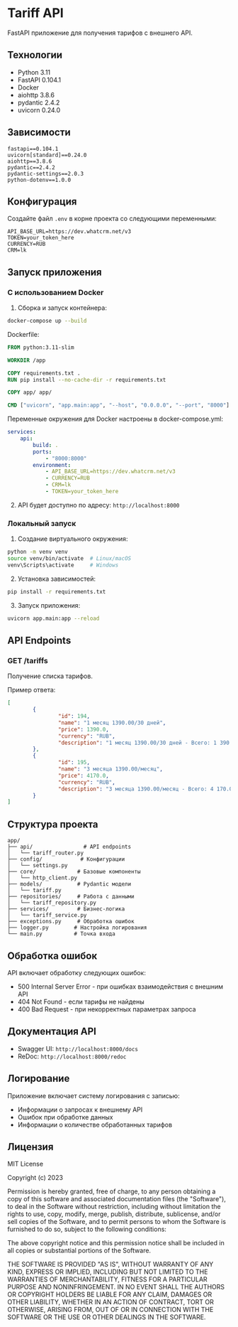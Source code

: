 # Tariff API

FastAPI приложение для получения тарифов с внешнего API.

## Технологии

- Python 3.11
- FastAPI 0.104.1
- Docker
- aiohttp 3.8.6
- pydantic 2.4.2
- uvicorn 0.24.0

## Зависимости

```pip-requirements
fastapi==0.104.1
uvicorn[standard]==0.24.0
aiohttp==3.8.6
pydantic==2.4.2
pydantic-settings==2.0.3
python-dotenv==1.0.0
```

## Конфигурация

Создайте файл `.env` в корне проекта со следующими переменными:

```env
API_BASE_URL=https://dev.whatcrm.net/v3
TOKEN=your_token_here
CURRENCY=RUB
CRM=lk
```

## Запуск приложения

### С использованием Docker

1. Сборка и запуск контейнера:
```bash
docker-compose up --build
```

Dockerfile:
```dockerfile
FROM python:3.11-slim

WORKDIR /app

COPY requirements.txt .
RUN pip install --no-cache-dir -r requirements.txt

COPY app/ app/

CMD ["uvicorn", "app.main:app", "--host", "0.0.0.0", "--port", "8000"]
```

Переменные окружения для Docker настроены в docker-compose.yml:
```yaml
services:
	api:
		build: .
		ports:
			- "8000:8000"
		environment:
			- API_BASE_URL=https://dev.whatcrm.net/v3
			- CURRENCY=RUB
			- CRM=lk
			- TOKEN=your_token_here
```

2. API будет доступно по адресу: `http://localhost:8000`

### Локальный запуск

1. Создание виртуального окружения:
```bash
python -m venv venv
source venv/bin/activate  # Linux/macOS
venv\Scripts\activate     # Windows
```

2. Установка зависимостей:
```bash
pip install -r requirements.txt
```

3. Запуск приложения:
```bash
uvicorn app.main:app --reload
```

## API Endpoints

### GET /tariffs

Получение списка тарифов.

Пример ответа:
```json
[
		{
				"id": 194,
				"name": "1 месяц 1390.00/30 дней",
				"price": 1390.0,
				"currency": "RUB",
				"description": "1 месяц 1390.00/30 дней - Всего: 1 390.00₽"
		},
		{
				"id": 195,
				"name": "3 месяца 1390.00/месяц",
				"price": 4170.0,
				"currency": "RUB",
				"description": "3 месяца 1390.00/месяц - Всего: 4 170.00₽"
		}
]
```

## Структура проекта

```
app/
├── api/                # API endpoints
│   └── tariff_router.py
├── config/            # Конфигурации
│   └── settings.py
├── core/             # Базовые компоненты
│   └── http_client.py
├── models/           # Pydantic модели
│   └── tariff.py
├── repositories/     # Работа с данными
│   └── tariff_repository.py
├── services/         # Бизнес-логика
│   └── tariff_service.py
├── exceptions.py     # Обработка ошибок
├── logger.py        # Настройка логирования
└── main.py          # Точка входа
```

## Обработка ошибок

API включает обработку следующих ошибок:
- 500 Internal Server Error - при ошибках взаимодействия с внешним API
- 404 Not Found - если тарифы не найдены
- 400 Bad Request - при некорректных параметрах запроса

## Документация API

- Swagger UI: `http://localhost:8000/docs`
- ReDoc: `http://localhost:8000/redoc`

## Логирование

Приложение включает систему логирования с записью:
- Информации о запросах к внешнему API
- Ошибок при обработке данных
- Информации о количестве обработанных тарифов

## Лицензия

MIT License

Copyright (c) 2023

Permission is hereby granted, free of charge, to any person obtaining a copy
of this software and associated documentation files (the "Software"), to deal
in the Software without restriction, including without limitation the rights
to use, copy, modify, merge, publish, distribute, sublicense, and/or sell
copies of the Software, and to permit persons to whom the Software is
furnished to do so, subject to the following conditions:

The above copyright notice and this permission notice shall be included in all
copies or substantial portions of the Software.

THE SOFTWARE IS PROVIDED "AS IS", WITHOUT WARRANTY OF ANY KIND, EXPRESS OR
IMPLIED, INCLUDING BUT NOT LIMITED TO THE WARRANTIES OF MERCHANTABILITY,
FITNESS FOR A PARTICULAR PURPOSE AND NONINFRINGEMENT. IN NO EVENT SHALL THE
AUTHORS OR COPYRIGHT HOLDERS BE LIABLE FOR ANY CLAIM, DAMAGES OR OTHER
LIABILITY, WHETHER IN AN ACTION OF CONTRACT, TORT OR OTHERWISE, ARISING FROM,
OUT OF OR IN CONNECTION WITH THE SOFTWARE OR THE USE OR OTHER DEALINGS IN THE
SOFTWARE.


